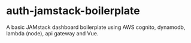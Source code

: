 # auth-jamstack-boilerplate
A basic JAMstack dashboard boilerplate using AWS cognito, dynamodb, lambda (node), api gateway and Vue.
